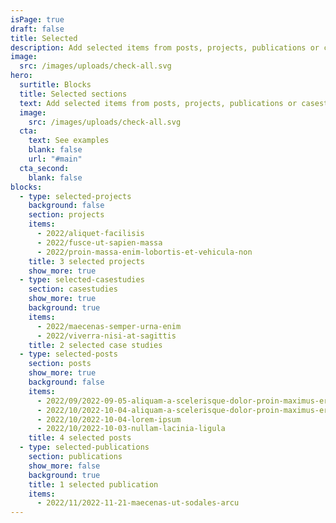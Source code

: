 ```yaml
---
isPage: true
draft: false
title: Selected
description: Add selected items from posts, projects, publications or casestudies.
image:
  src: /images/uploads/check-all.svg
hero:
  surtitle: Blocks
  title: Selected sections
  text: Add selected items from posts, projects, publications or casestudies.
  image:
    src: /images/uploads/check-all.svg
  cta:
    text: See examples
    blank: false
    url: "#main"
  cta_second:
    blank: false
blocks:
  - type: selected-projects
    background: false
    section: projects
    items:
      - 2022/aliquet-facilisis
      - 2022/fusce-ut-sapien-massa
      - 2022/proin-massa-enim-lobortis-et-vehicula-non
    title: 3 selected projects
    show_more: true
  - type: selected-casestudies
    section: casestudies
    show_more: true
    background: true
    items:
      - 2022/maecenas-semper-urna-enim
      - 2022/viverra-nisi-at-sagittis
    title: 2 selected case studies
  - type: selected-posts
    section: posts
    show_more: true
    background: false
    items:
      - 2022/09/2022-09-05-aliquam-a-scelerisque-dolor-proin-maximus-eros-et-pellentesque
      - 2022/10/2022-10-04-aliquam-a-scelerisque-dolor-proin-maximus-eros-et-pellentesque-rhoncus
      - 2022/10/2022-10-04-lorem-ipsum
      - 2022/10/2022-10-03-nullam-lacinia-ligula
    title: 4 selected posts
  - type: selected-publications
    section: publications
    show_more: false
    background: true
    title: 1 selected publication
    items:
      - 2022/11/2022-11-21-maecenas-ut-sodales-arcu
---
```

